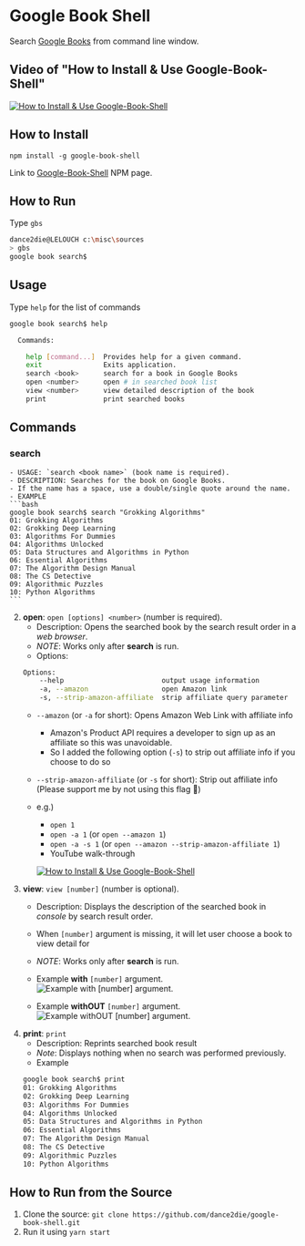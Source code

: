 # Google Book Shell
Search [Google Books](https://books.google.com/) from command line window.

## Video of "How to Install & Use Google-Book-Shell"
[![How to Install & Use Google-Book-Shell](https://i.imgur.com/YtI0HA0.gif)](http://www.youtube.com/watch?v=XK4NgwJqw0s "Google Book Shell (NodeJS CLI) Demo
")

## How to Install
`npm install -g google-book-shell`

Link to [Google-Book-Shell](https://www.npmjs.com/package/google-book-shell) NPM page.

## How to Run
Type `gbs`
```bash
dance2die@LELOUCH c:\misc\sources
> gbs
google book search$
```

## Usage
Type `help` for the list of commands
```bash
google book search$ help

  Commands:

    help [command...]  Provides help for a given command.
    exit               Exits application.
    search <book>      search for a book in Google Books
    open <number>      open # in searched book list
    view <number>      view detailed description of the book
    print              print searched books
```

## Commands
### **search**
    - USAGE: `search <book name>` (book name is required).
    - DESCRIPTION: Searches for the book on Google Books.
    - If the name has a space, use a double/single quote around the name.
    - EXAMPLE
    ```bash
    google book search$ search "Grokking Algorithms"
    01: Grokking Algorithms
    02: Grokking Deep Learning
    03: Algorithms For Dummies
    04: Algorithms Unlocked
    05: Data Structures and Algorithms in Python
    06: Essential Algorithms
    07: The Algorithm Design Manual
    08: The CS Detective
    09: Algorithmic Puzzles
    10: Python Algorithms
    ```
2. **open**: `open [options] <number>` (number is required).
    - Description: Opens the searched book by the search result order in a *web browser*.
    - *NOTE*: Works only after **search** is run.
    - Options:
    ```bash
    Options:
        --help                        output usage information
        -a, --amazon                  open Amazon link
        -s, --strip-amazon-affiliate  strip affiliate query parameter
    ```
    - `--amazon` (or `-a` for short): Opens Amazon Web Link with affiliate info
        - Amazon's Product API requires a developer to sign up as an affiliate so this was unavoidable.
        - So I added the following option (`-s`) to strip out affiliate info if you choose to do so
    - `--strip-amazon-affiliate` (or `-s` for short): Strip out affiliate info (Please support me by not using this flag 👼)
    - e.g.) 
        - `open 1`
        - `open -a 1` (or `open --amazon 1`)
        - `open -a -s 1` (or `open --amazon --strip-amazon-affiliate 1`)
        - YouTube walk-through
        
        [![How to Install & Use Google-Book-Shell](http://img.youtube.com/vi/_6tfVYkrJQU/0.jpg)](https://www.youtube.com/watch?v=_6tfVYkrJQU")
3. **view**: `view [number]` (number is optional).
    - Description: Displays the description of the searched book in *console* by search result order.
    - When `[number]` argument is missing, it will let user choose a book to view detail for
    - *NOTE*: Works only after **search** is run.
    - Example **with** `[number]` argument.
    ![Example with `[number]` argument.](https://i.imgur.com/J5THPsJ.gif)

    - Example **withOUT** `[number]` argument.
    ![Example withOUT `[number]` argument.](https://i.imgur.com/leUgfor.gif)
4. **print**: `print`
    - Description: Reprints searched book result
    - *Note*: Displays nothing when no search was performed previously.
    - Example
    ```bash
    google book search$ print                    
    01: Grokking Algorithms                      
    02: Grokking Deep Learning                   
    03: Algorithms For Dummies                   
    04: Algorithms Unlocked                      
    05: Data Structures and Algorithms in Python 
    06: Essential Algorithms                     
    07: The Algorithm Design Manual              
    08: The CS Detective                         
    09: Algorithmic Puzzles                      
    10: Python Algorithms                        
    ```

## How to Run from the Source
1. Clone the source: 
`git clone https://github.com/dance2die/google-book-shell.git`
2. Run it using `yarn start`
